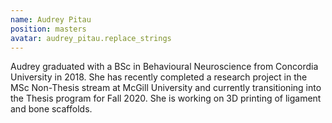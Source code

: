 ```yaml
---
name: Audrey Pitau
position: masters
avatar: audrey_pitau.replace_strings
---
```



Audrey graduated with a BSc in Behavioural Neuroscience from Concordia University in 2018. She has recently completed a research project in the MSc Non-Thesis stream at McGill University and currently transitioning into the Thesis program for Fall 2020. She is working on 3D printing of ligament and bone scaffolds.

